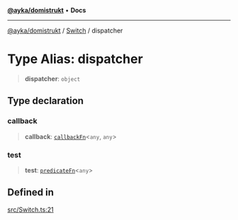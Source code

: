 [**@ayka/domistrukt**](../../../README.md) • **Docs**

***

[@ayka/domistrukt](../../../globals.md) / [Switch](../README.md) / dispatcher

# Type Alias: dispatcher

> **dispatcher**: `object`

## Type declaration

### callback

> **callback**: [`callbackFn`](callbackFn.md)\<`any`, `any`\>

### test

> **test**: [`predicateFn`](predicateFn.md)\<`any`\>

## Defined in

[src/Switch.ts:21](https://github.com/AndreyMork/domistrukt/blob/afa9cf17027abfba6baa33ec45e8c09e6e425aa7/src/Switch.ts#L21)
